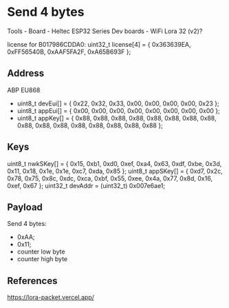 # Send 4 bytes

Tools - Board - Heltec ESP32 Series Dev boards - WiFi Lora 32 (v2)?

license for B017986CDDA0:
uint32_t license[4] = { 0x363639EA, 0xFF56540B, 0xAAF5FA2F, 0xA65B693F };


## Address

ABP
EU868

- uint8_t devEui[] = { 0x22, 0x32, 0x33, 0x00, 0x00, 0x00, 0x00, 0x23 };
- uint8_t appEui[] = { 0x00, 0x00, 0x00, 0x00, 0x00, 0x00, 0x00, 0x00 };
- uint8_t appKey[] = { 0x88, 0x88, 0x88, 0x88, 0x88, 0x88, 0x88, 0x88, 0x88, 0x88, 0x88, 0x88, 0x88, 0x88, 0x88, 0x88 };

## Keys

uint8_t nwkSKey[] = { 0x15, 0xb1, 0xd0, 0xef, 0xa4, 0x63, 0xdf, 0xbe, 0x3d, 0x11, 0x18, 0x1e, 0x1e, 0xc7, 0xda, 0x85 };
uint8_t appSKey[] = { 0xd7, 0x2c, 0x78, 0x75, 0x8c, 0xdc, 0xca, 0xbf, 0x55, 0xee, 0x4a, 0x77, 0x8d, 0x16, 0xef, 0x67 };
uint32_t devAddr =  (uint32_t) 0x007e6ae1;

## Payload

Send 4 bytes:

- 0xAA;
- 0x11;
- counter low byte
- counter high byte


## References

https://lora-packet.vercel.app/
